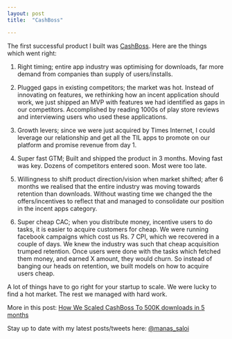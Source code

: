 ```yaml
---
layout: post
title:  "CashBoss"

---
```


The first successful product I built was [CashBoss](https://play.google.com/store/apps/details?id=in.coupondunia.cashboss&hl=en_IN). Here are the things which went right:

1. Right timing; entire app industry was optimising for downloads, far more demand from companies than supply of users/installs.

2. Plugged gaps in existing competitors; the market was hot. Instead of innovating on features, we rethinking how an incent application should work, we just shipped an MVP with features we had identified as gaps in our competitors. Accomplished by reading 1000s of play store reviews and interviewing users who used these applications.

3. Growth levers; since we were just acquired by Times Internet, I could leverage our relationship and get all the TIL apps to promote on our platform and promise revenue from day 1.

4. Super fast GTM; Built and shipped the product in 3 months. Moving fast was key. Dozens of competitors entered soon. Most were too late.

5. Willingness to shift product direction/vision when market shifted; after 6 months we realised that the entire industry was moving towards retention than downloads. Without wasting time we changed the the offers/incentives to reflect that and managed to consolidate our position in the incent apps category.

6. Super cheap CAC; when you distribute money, incentive users to do tasks, it is easier to acquire customers for cheap. We were running facebook campaigns which cost us Rs. 7 CPI, which we recovered in a couple of days. We knew the industry was such that cheap acquisition trumped retention. Once users were done with the tasks which fetched them money, and earned X amount, they would churn. So instead of banging our heads on retention, we built models on how to acquire users cheap.

A lot of things have to go right for your startup to scale. We were lucky to find a hot market. The rest we managed with hard work.

More in this post: [How We Scaled CashBoss To 500K downloads in 5 months](https://linkedin.com/pulse/how-we-scaled-cashboss-500k-downloads-5-months-manas-j-saloi/)

Stay up to date with my latest posts/tweets here: [@manas_saloi](http://twitter.com/manas_saloi)
